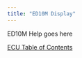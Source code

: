 ```yaml
---
title: "ED10M Display"
---
```


ED10M Help goes here

[ECU Table of Contents](/ecu/Emtune-Help)